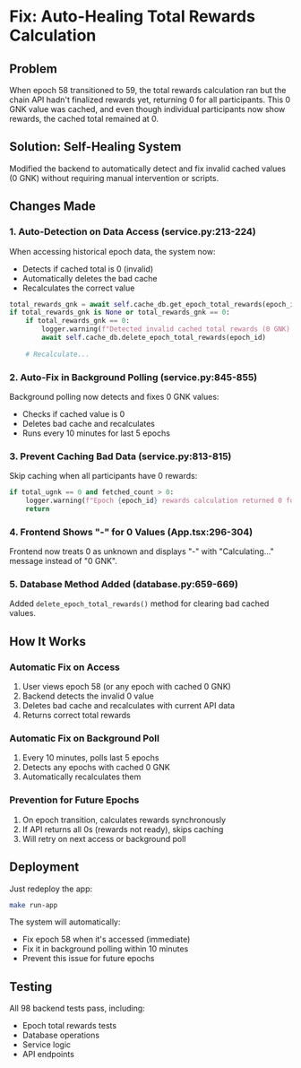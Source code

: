 # Fix: Auto-Healing Total Rewards Calculation

## Problem
When epoch 58 transitioned to 59, the total rewards calculation ran but the chain API hadn't finalized rewards yet, returning 0 for all participants. This 0 GNK value was cached, and even though individual participants now show rewards, the cached total remained at 0.

## Solution: Self-Healing System
Modified the backend to automatically detect and fix invalid cached values (0 GNK) without requiring manual intervention or scripts.

## Changes Made

### 1. Auto-Detection on Data Access (service.py:213-224)
When accessing historical epoch data, the system now:
- Detects if cached total is 0 (invalid)
- Automatically deletes the bad cache
- Recalculates the correct value

```python
total_rewards_gnk = await self.cache_db.get_epoch_total_rewards(epoch_id)
if total_rewards_gnk is None or total_rewards_gnk == 0:
    if total_rewards_gnk == 0:
        logger.warning(f"Detected invalid cached total rewards (0 GNK) for epoch {epoch_id}, deleting and recalculating")
        await self.cache_db.delete_epoch_total_rewards(epoch_id)
    
    # Recalculate...
```

### 2. Auto-Fix in Background Polling (service.py:845-855)
Background polling now detects and fixes 0 GNK values:
- Checks if cached value is 0
- Deletes bad cache and recalculates
- Runs every 10 minutes for last 5 epochs

### 3. Prevent Caching Bad Data (service.py:813-815)
Skip caching when all participants have 0 rewards:
```python
if total_ugnk == 0 and fetched_count > 0:
    logger.warning(f"Epoch {epoch_id} rewards calculation returned 0 for all {fetched_count} participants - rewards may not be available yet, skipping cache")
    return
```

### 4. Frontend Shows "-" for 0 Values (App.tsx:296-304)
Frontend now treats 0 as unknown and displays "-" with "Calculating..." message instead of "0 GNK".

### 5. Database Method Added (database.py:659-669)
Added `delete_epoch_total_rewards()` method for clearing bad cached values.

## How It Works

### Automatic Fix on Access
1. User views epoch 58 (or any epoch with cached 0 GNK)
2. Backend detects the invalid 0 value
3. Deletes bad cache and recalculates with current API data
4. Returns correct total rewards

### Automatic Fix on Background Poll
1. Every 10 minutes, polls last 5 epochs
2. Detects any epochs with cached 0 GNK
3. Automatically recalculates them

### Prevention for Future Epochs
1. On epoch transition, calculates rewards synchronously
2. If API returns all 0s (rewards not ready), skips caching
3. Will retry on next access or background poll

## Deployment

Just redeploy the app:
```bash
make run-app
```

The system will automatically:
- Fix epoch 58 when it's accessed (immediate)
- Fix it in background polling within 10 minutes
- Prevent this issue for future epochs

## Testing
All 98 backend tests pass, including:
- Epoch total rewards tests
- Database operations
- Service logic
- API endpoints

